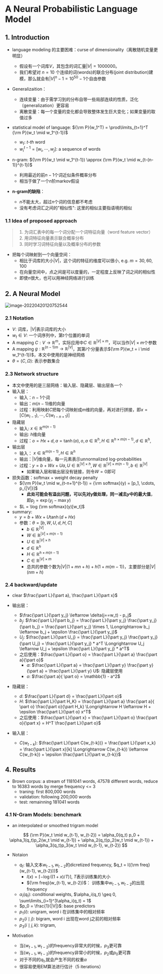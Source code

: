 # A Neural Probabilistic Language Model



## 1. Introduction

* language modeling 的主要困难：curse of dimensionality（离散随机变量更明显）
  * 假设有一个词库$V$，其包含的词汇量$|V| = 1000000$。
  * 我们希望对 $n = 10$ 个连续的词(words)的联合分布(joint distribution)建模，那么就会有$|V|^n-1 = 10^{50} - 1$个自由参数

* Generalizaition：
  * 连续变量：由于需学习到的分布自带一些局部连续的性质，泛化（generalization）更容易
  * 离散变量：每一个变量的变化都会导致整体发生巨大变化；如果变量的取值过多

* statistical model of language: ${\rm P}(w_1^T) = \prod\limits_{t=1}^T {\rm P}(w_t \mid w_1^{t-1})$
  * $w_t$: $t$-$th$ word
  * $w_i^{t-1} = [w_i, \cdots, w_j]$: a sequence of words

* n-gram: ${\rm P}(w_t \mid w_1^{t-1}) \approx {\rm P}(w_t \mid w_{t-(n-1)}^{t-1})$
  * 利用最近的前$n-1$个词近似条件概率分布
  * 相当于做了一个$n$阶markov假设
* **n-gram的缺陷**：
  * $n$不能太大，超过$n$个词的信息都不考虑
  * 没有考虑词汇之间的"相似性": 这里的相似主要指语境的相似



### 1.1 Idea of proposed approach

> 1. 为词汇表中的每一个词分配一个词特征向量（word feature vector）
> 2. 用词特征向量表示联合概率分布
> 3. 同时学习词特征向量以及概率分布的参数

* 把每个词映射到一个向量空间：
  * 相比于词库的大小$|V|$，这个词的特征的维度可以很小, e.g. $m=30, 60, 100$
  * 在向量空间中，点之间是可以度量的，一定程度上反映了词之间的相似性
  * 即使$n$很大，也可以用神经网络进行训练



## 2. A Neural Model

![image-20220420120752544](C:\Users\86188\AppData\Roaming\Typora\typora-user-images\image-20220420120752544.png)

### 2.1 Notation

* $V$: 词库，$|V|$表示词库的大小
* $w_t \in V$: 一个词序列中，第t个位置的单词
* A mapping $C: V \rightarrow \mathbb{R}^m$，实际应用中$C \in \mathbb{R}^{|V| \times m}$，可以当作$|V| \times m$个参数
* A mapping $g: \mathbb{R}^{(n-1)m} \rightarrow \mathbb{R}^{|V|}$，其第$i$个分量表示${\rm P}(w_t = i \mid w_1^{t-1})$，本文中使用的是神经网络
* $\theta = (C, \Omega)$: 表示参数集合



### 2.3 Network structure

* 本文中使用的是三层网络：输入层、隐藏层、输出层各一个
* 输入层：
  * 输入：$n-1$个词
  * 输出：$m(n-1)$维的向量
  * 过程：利用映射$C$把每个词映射成$m$维的向量，再对进行拼接，即$x = [C(w_{t-1}), \cdots, C(w_{t-n+1})]$
* 隐藏层
  * 输入:  $x \in \mathbb{R}^{m(n-1)}$
  * 输出: $h$维向量
  * 过程：$o = Hx + d, a = \tanh(o), o, a\in \mathbb{R}^h, H \in \mathbb{R}^{h \times m(n-1)}, d \in \mathbb{R}^h$,
* 输出层
  * 输入： $x \in \mathbb{R}^{m(n-1)}, H \in \mathbb{R}^{h}$
  * 输出：$|V|$维向量，每一元素表示unnormalized log-probabilities
  * 过程：$y = b + Wx + Ua, U \in \mathbb{R}^{|V| \times h}, W \in \mathbb{R}^{|V| \times m(n-1)}, b \in \mathbb{R}^{|V|}$
    * 如果输入层和输出层没有链接，则令$W = 0$即可
* 损失函数：softmax + weight decay penalty
  * ${\rm P}(w_t \mid w_{t-n+1}^{t-1}) = {\rm softmax}(y) = [p_1, \cdots, p_{|V|}]$
    * **此处可能会有溢出问题，可以先对y做处理，同一减去$y$中的最大值**，即$p_j = \exp(y_j - \max y)$
  * $L = \log {\rm softmax}(y)[w_t]$
* summary:
  * $y = b + Wx + U\tanh(d + Hx)$
  * 参数：$\theta = [b, W, U, d, H, C]$
    * $b \in \mathbb{R}^{|V|}$
    * $W \in \mathbb{R}^{|V| \times m(n-1)}$
    * $U \in \mathbb{R}^{|V| \times h}$
    * $d \in \mathbb{R}^{h}$
    * $H \in \mathbb{R}^{h \times m(n-1)}$
    * $C \in \mathbb{R}^{|V| \times m}$
    * 总共的参数个数为$|V|(1 + mn + h) + h(1+m(m-1))$，主要部分是$|V|(nm+h)$



### 2.4 backward/update

* clear $\frac{\part L}{\part a}, \frac{\part L}{\part x}$

* 输出层：
  * $\frac{\part L}{\part y_j} \leftarrow \delta(j==w_t) - p_j$
  * $b_j$: $\frac{\part L}{\part b_j} = \frac{\part L}{\part y_j} \frac{\part y_j}{\part b_j} = \frac{\part L}{\part y_j} \times 1, \Longrightarrow b_j \leftarrow b_j + \epsilon \frac{\part L}{\part y_j}$
  * $U_j$: $\frac{\part L}{\part U_j} = \frac{\part L}{\part y_j} \frac{\part y_j}{\part U_j} = \frac{\part L}{\part y_j} * a^T \Longrightarrow U_j \leftarrow U_j + \epsilon \frac{\part L}{\part y_j} * a^T$
  * 之后使用：$\frac{\part L}{\part o} = \frac{\part L}{\part a} \frac{\part a}{\part o}$
    * $a$: $\frac{\part L}{\part a} = \frac{\part L}{\part y} \frac{\part y}{\part a} = \frac{\part L}{\part y} U$: 隐藏层使用
    * $o$: $\frac{\part a}{ \part o} = \mathbb{1} - a^2$



* 隐藏层：
  * $d$: $\frac{\part L}{\part d} = \frac{\part L}{\part o}$
  * $H$: $\frac{\part L}{\part H_K} = \frac{\part L}{\part a} \frac{\part a}{ \part o} \frac{\part o}{\part H_k}  \Longrightarrow H \leftarrow H + \epsilon \frac{\part L}{\part o} x^T$
  * 之后使用：$\frac{\part L}{\part x} = \frac{\part L}{\part o} \frac{\part o}{\part x} = H^T \frac{\part L}{\part o}$



* 输入层：
  * $C(w_{t-k})$: $\frac{\part L}{\part C(w_{t-k})} = \frac{\part L}{\part x_k} = \frac{\part L}{\part x}[k] \Longrightarrow C(w_{t-k}) \leftarrow C(w_{t-k}) + \epsilon \frac{\part L}{\part w_{t-k}}$



## 4. Results

* Brown corpus: a stream of 1181041 words, 47578 different words, reduce to 16383 words by merge frequency <= 3
  * traning: first 800,000 words
  * validation: following 200,000 words
  * test: remainning 181041 words



### 4.1 N-Gram Models: benchmark

* an interpolated or smoothed trigram model

$$
{\rm P}(w_t \mid w_{t-1}, w_{t-2}) = \alpha_0(q_t) p_0 + \alpha_1(q_t)p_2(w_t \mid w_{t-1}) + \alpha_2(q_t)p_2(w_t \mid w_{t-1}) + \alpha_3(q_t)p_3(w_t \mid w_{t-1}, w_{t-2})
$$

* Notaion
  * $q_t$: 输入文本$w_{t-1}, w_{t-2}$的dicretized frequency, $q_t = l({\rm freq}(w_{t-1}, w_{t-2}))$
    * $l(x) = \lceil -\log((1+x)/T) \rceil$, $T$表示训练集的大小
    * ${\rm freq}(w_{t-1}, w_{t-2})$： 训练集中$w_{t-1}, w_{t-2}$的出现frequency
  * $\alpha_i(q_t)$: conditional weights, $\alpha_i(q_t) \geq 0, \sum\limits_{i=1}^3\alpha_i(q_t) = 1$
  * $p_0 = \frac{1}{|V|}$: base predictors
  * $p_1(i)$: unigram, word i 在训练集中的相对频率
  * $p_2(i \mid j)$: bigram, word i 出现在word j之前的相对频率
  * $p_3(i \mid j, k)$: trigram, 

* Motivation
  * 当$(w_{t-1}, w_{t-2})$的frequency非常大的时候，$p_3$更可靠
  * 当$(w_{t-1}, w_{t-2})$的frequency非常小的时候，$p_2$或$p_0$更可靠
  * 对于不同的$q_t$,就会产生不同的权重$\alpha$
  * 很容易使用EM算法进行估计（5 iterations）





















